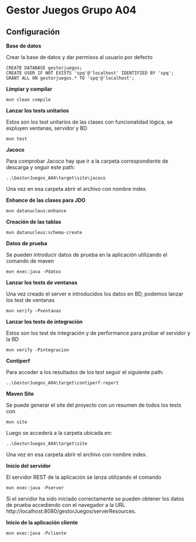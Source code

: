 Gestor Juegos Grupo A04
===============================

Configuración
------------- 

**Base de datos**

Crear la base de datos y dar permisos al usuario por defecto

    CREATE DATABASE gestorjuegos;
    CREATE USER IF NOT EXISTS 'spq'@'localhost' IDENTIFIED BY 'spq';
    GRANT ALL ON gestorjuegos.* TO 'spq'@'localhost';

**Limpiar y compilar**

    mvn clean compile

**Lanzar los tests unitarios**

Estos son los test unitarios de las clases con funcionalidad lógica, se expluyen ventanas, servidor y BD

    mvn test

**Jacoco**
  
Para comprobar Jacoco hay que ir a la carpeta correspondiente de descarga y seguir este path:
	
	..\GestorJuegos_A04\target\site\jacoco

Una vez en esa carpeta abrir el archivo con nombre index.
    
**Enhance de las clases para JDO**

    mvn datanucleus:enhance   

**Creación de las tablas**

    mvn datanucleus:schema-create

**Datos de prueba**

Se pueden introducir datos de prueba en la aplicación utilizando el comando de maven

    mvn exec:java -Pdatos
    
**Lanzar los tests de ventanas**

Una vez creado el server e introducidos los datos en BD, podemos lanzar los test de ventanas

    mvn verify -Pventanas

**Lanzar los tests de integración**

Estos son los test de integración y de performance para probar el servidor y la BD

    mvn verify -Pintegracion

**Contiperf**

Para acceder a los resultados de los test seguir el siguiente path:

	..\GestorJuegos_A04\target\contiperf-report

**Maven Site**

Se puede generar el site del proyecto con un resumen de todos los tests con

	mvn site

Luego se accederá a la carpeta ubicada en:

	..\GestorJuegos_A04\target\site

Una vez en esa carpeta abrir el archivo con nombre index.

**Inicio del servidor**

El servidor REST de la aplicación se lanza utilizando el comando

    mvn exec:java -Pserver

Si el servidor ha sido iniciado correctamente se pueden obtener los datos de prueba accediendo con el navegador a la URL http://localhost:8080/gestorJuegos/serverResources.

**Inicio de la aplicación cliente**

    mvn exec:java -Pcliente
